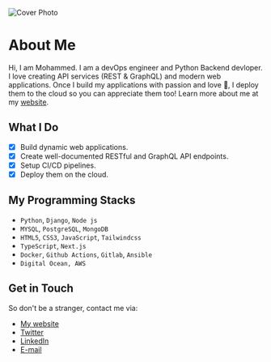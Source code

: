 ![Cover Photo](https://source.unsplash.com/collection/12174478/1200x260/)
# About Me

Hi, I am Mohammed. I am a devOps engineer and Python Backend devloper. I love creating API services (REST & GraphQL) and modern web applications. Once I build my applications with passion and love :green_heart:, I deploy them to the cloud so you can appreciate them too! Learn more about me at my [website](www.mohammedamin-muktar.com).

## What I Do
- [x] Build dynamic web applications.
- [x] Create well-documented RESTful and GraphQL API endpoints.
- [x] Setup CI/CD pipelines.
- [x] Deploy them on the cloud.

## My Programming Stacks
* `Python`, `Django`, `Node js`
* `MYSQL`, `PostgreSQL`, `MongoDB`
* `HTML5`, `CSS3`, `JavaScript`, `Tailwindcss`
* `TypeScript`, `Next.js`
* `Docker`, `Github Actions`, `Gitlab`, `Ansible` 
* `Digital Ocean, AWS`

##  Get in Touch
So don't be a stranger, contact me via:
* [My website](https://www.mohammedamin-muktar.com)
* [Twitter](https://twitter.com/Moamin_Mk)
* [LinkedIn](https://www.linkedin.com/in/mohammedamin-muktar/)
* [E-mail](mailto:aminmuktar41@gmail.com)






